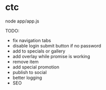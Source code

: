 # ctc

node app/app.js


TODO:
- fix navigation tabs
- disable login submit button if no password
- add to specials or gallery
- add overlay while promise is working
- remove item
- add special promotion
- publish to social
- better logging
- SEO
